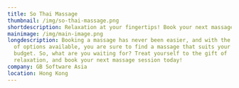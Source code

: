 ```yaml
---
title: So Thai Massage
thumbnail: /img/so-thai-massage.png
shortdescription: Relaxation at your fingertips! Book your next massage with ease.
mainimage: /img/main-image.png
longdescription: Booking a massage has never been easier, and with the variety
  of options available, you are sure to find a massage that suits your needs and
  budget. So, what are you waiting for? Treat yourself to the gift of
  relaxation, and book your next massage session today!
company: GB Software Asia
location: Hong Kong
---
```

